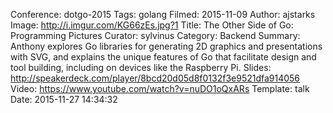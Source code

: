 Conference: dotgo-2015
Tags: golang
Filmed: 2015-11-09
Author: ajstarks
Image: http://i.imgur.com/KG66zEs.jpg?1
Title: The Other Side of Go: Programming Pictures
Curator: sylvinus
Category: Backend
Summary: Anthony explores Go libraries for generating 2D graphics and presentations with SVG, and explains the unique features of Go that facilitate design and tool building, including on devices like the Raspberry Pi.
Slides: http://speakerdeck.com/player/8bcd20d05d8f0132f3e9521dfa914056
Video: https://www.youtube.com/watch?v=nuDO1oQxARs
Template: talk
Date: 2015-11-27 14:34:32
